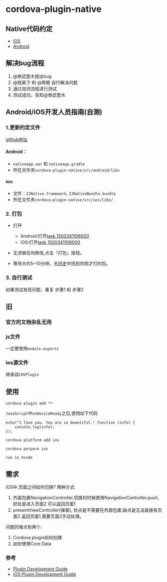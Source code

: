 # cordova-plugin-native

## Native代码约定

- [iOS](./iOS.md)
- [Android](./Android.md)


## 解决bug流程
1. @叁認壹木提出bug
2. @贱莮孒 和 @两极 自行解决问题
3. 通过自测流程进行测试
4. 测试成功，告知@叁認壹木


## Android/iOS开发人员指南(自测)


### 1.更新约定文件

[github地址](https://github.com/zhouzhongyuan/cordova-plugin-native)

#### Android：
- `nativeapp.aar` 和 `nativeapp.gradle`
- 所在文件夹`cordova-plugin-native/src/android/libs`

#### ios: 
- 文件：`ZJNative.framework`, `ZJNativeBundle.bundle`
- 所在文件夹`cordova-plugin-native/src/ios/libs/`



### 2. 打包

- 打开
  - Android:打开[task 1500341106000](https://dev.bokesoft.com/yigomobile/add?taskid=1500341106000)
  - iOS:打开[task 1500341106000](https://dev.bokesoft.com/yigomobile/add?taskid=1500343714000)


- 无须做任何修改,点击『打包』按钮。
- 等待大约5~10分钟，去[历史](https://dev.bokesoft.com/yigomobile/history)中找到你刚才打的包。

### 3. 自行测试

如果测试发现问题，重复 步骤1 和 步骤2






## 旧

### 官方的文档杂乱无用

### js文件

一定要使用`module.exports `

### ios源文件

继承自`CDVPlugin`


## 使用

```
cordova plugin add **
```
`JavaScript`中`onDeviceReady`之后,使用如下代码
```
echo("I love you. You are so beautiful.",function (info) {
    console.log(info);
});
```

```
cordova platform add ios
```

```
cordova perpare ios
```

```
run in Xcode
```

## 需求

iOS中,页面之间如何切换?
两种方式:
1. 外面包裹NavigationController,切换的时候使用NavigationController.push,好处是进入页面2 可以返回页面1
2. presentViewController(弹窗), 优点是不需要在外面包裹,缺点是无法直接有页面2 返回页面1,需要页面2手动处理。

问题的难点有两个:
1. Cordova plugin如何创建
2. 如何使用Core Data




### 参考

- [Plugin Development Guide](https://cordova.apache.org/docs/en/latest/guide/hybrid/plugins/index.html)
- [iOS Plugin Development Guide](https://cordova.apache.org/docs/en/latest/guide/platforms/ios/plugin.html)